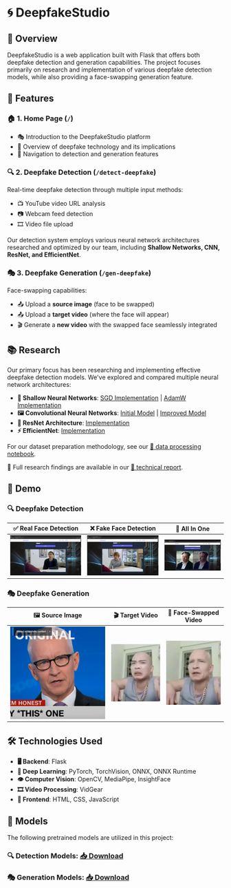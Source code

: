 # 🌀 DeepfakeStudio  

## 🌟 Overview  
DeepfakeStudio is a web application built with Flask that offers both deepfake detection and generation capabilities. The project focuses primarily on research and implementation of various deepfake detection models, while also providing a face-swapping generation feature.  

## 🚀 Features  

### 🏠 1. Home Page (`/`)  
- 🎭 Introduction to the DeepfakeStudio platform  
- 📖 Overview of deepfake technology and its implications  
- 🔗 Navigation to detection and generation features  

### 🔍 2. Deepfake Detection (`/detect-deepfake`)  
Real-time deepfake detection through multiple input methods:  
- 📺 YouTube video URL analysis  
- 📷 Webcam feed detection  
- 🎞 Video file upload  

Our detection system employs various neural network architectures researched and optimized by our team, including **Shallow Networks, CNN, ResNet, and EfficientNet**.  

### 🎭 3. Deepfake Generation (`/gen-deepfake`)  
Face-swapping capabilities:  
- 📤 Upload a **source image** (face to be swapped)  
- 📤 Upload a **target video** (where the face will appear)  
- 🎬 Generate a **new video** with the swapped face seamlessly integrated  

## 📚 Research  

Our primary focus has been researching and implementing effective deepfake detection models. We've explored and compared multiple neural network architectures:  

- **🧠 Shallow Neural Networks**: [SGD Implementation](https://www.kaggle.com/code/phnghunh2704/last-shallow-sgd) | [AdamW Implementation](https://www.kaggle.com/code/phnghunh2704/last-shallow-adamw)  
- **🖼 Convolutional Neural Networks**: [Initial Model](https://www.kaggle.com/code/quynhfptct24/trung-nhan-wik4) | [Improved Model](https://www.kaggle.com/code/quynhfptct24/trung-nhan-w5)  
- **🎯 ResNet Architecture**: [Implementation](https://www.kaggle.com/code/daofoah/resnet-daeepfake)  
- **⚡ EfficientNet**: [Implementation](https://www.kaggle.com/code/daofoah/efficient-daeepfake)  

For our dataset preparation methodology, see our [📝 data processing notebook](https://www.kaggle.com/code/thameshuynh/train-val-test).  

📌 Full research findings are available in our [📄 technical report](https://www.overleaf.com/read/hbzsdfxvtydh#bf2f3d).  

## 🎥 Demo  

### 🔍 Deepfake Detection  
| ✅ Real Face Detection | ❌ Fake Face Detection | 🔄 All In One |  
|:-------------------:|:-------------------:|:----------------------:|  
| ![Real Face Detection](demo/demo_real.png) | ![Fake Face Detection](demo/demo_fake.png) | ![All In One](demo/fake_and_real.png) |  

### 🎭 Deepfake Generation  
| 🖼 Source Image | 🎬 Target Video | 🔀 Face-Swapped Video |  
|:--------------:|:--------------:|:------------------:|  
| ![Source Face](demo/source.png) | ![Original Video](demo/target.gif) | ![Face-Swapped Video](demo/demo.gif) |  

## 🛠 Technologies Used  
- **🖥 Backend**: Flask  
- **🧠 Deep Learning**: PyTorch, TorchVision, ONNX, ONNX Runtime  
- **👁 Computer Vision**: OpenCV, MediaPipe, InsightFace  
- **🎞 Video Processing**: VidGear  
- **🎨 Frontend**: HTML, CSS, JavaScript  

## 🤖 Models  
The following pretrained models are utilized in this project:  

### 🔍 Detection Models: [📥 Download](https://drive.google.com/file/d/11iiJCkNPaspD2vWK0ynEdFDwGmHMGfq0/view?usp=drive_link)  

### 🎭 Generation Models: [📥 Download](https://drive.google.com/file/d/1nBhHZTfpDSwxfnqFbS_5pTA7_AJarIIQ/view?usp=drive_link)  
